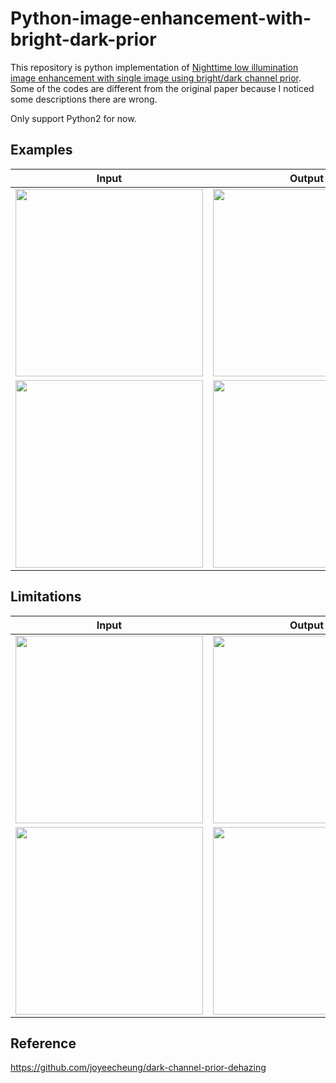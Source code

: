 # Python-image-enhancement-with-bright-dark-prior

This repository is python implementation of [Nighttime low illumination image enhancement with single image using bright/dark channel prior](https://jivp-eurasipjournals.springeropen.com/articles/10.1186/s13640-018-0251-4).  
Some of the codes are different from the original paper because I noticed some descriptions there are wrong.  

Only support Python2 for now.  

## Examples 
|Input|Output|
|---|---|
|<img src="https://user-images.githubusercontent.com/44015510/78751084-84f1db00-79ac-11ea-8e09-cbe382bc50b1.png" width="300">|<img src="https://user-images.githubusercontent.com/44015510/78751178-b1a5f280-79ac-11ea-8456-05295841102d.png" width="300">|   
|<img src="https://user-images.githubusercontent.com/44015510/78751294-e5811800-79ac-11ea-91f9-783418b08c75.png" width="300">|<img src="https://user-images.githubusercontent.com/44015510/78751315-f2057080-79ac-11ea-8279-90fe4cc7bc4b.png" width="300">|

## Limitations
|Input|Output|
|---|---|
|<img src="https://user-images.githubusercontent.com/44015510/78845943-07c67480-7a45-11ea-8e13-1a8a34911b1e.jpeg" width="300">|<img src="https://user-images.githubusercontent.com/44015510/78845957-16ad2700-7a45-11ea-8704-01e1e38e2230.png" width="300">|   
|<img src="https://user-images.githubusercontent.com/44015510/78845968-1b71db00-7a45-11ea-937a-29396dd74d94.jpeg" width="300">|<img src="https://user-images.githubusercontent.com/44015510/78845971-1f056200-7a45-11ea-973c-e65afd9e261d.png" width="300">|

## Reference
https://github.com/joyeecheung/dark-channel-prior-dehazing
